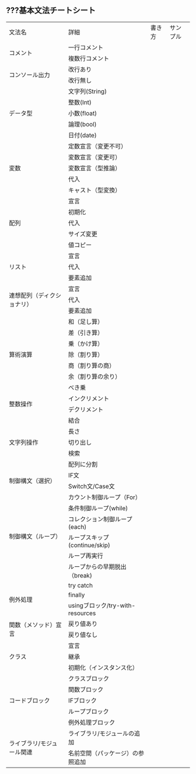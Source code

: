 ## ???基本文法チートシート

<table>
 <tr>
  <td>文法名</td>
  <td>詳細</td>
  <td>書き方</td>
  <td>サンプル</td>
 </tr>
 <tr>
  <td rowspan="2">コメント</td>
  <td>一行コメント</td>
  <td></td>
  <td></td>
 </tr>
 <tr>
  <td>複数行コメント</td>
  <td></td>
  <td></td>
 </tr>
 <tr>
  <td rowspan="2">コンソール出力</td>
  <td>改行あり</td>
  <td></td>
  <td></td>
 </tr>
 <tr>
  <td>改行無し</td>
  <td></td>
  <td></td>
 </tr>
 <tr>
  <td rowspan="5">データ型</td>
  <td>文字列(String)</td>
  <td></td>
  <td></td>
 </tr>
 <tr>
  <td>整数(Int)</td>
  <td></td>
  <td></td>
 </tr>
 <tr>
  <td>小数(float)</td>
  <td></td>
  <td></td>
 </tr>
 <tr>
  <td>論理(bool)</td>
  <td></td>
  <td></td>
 </tr>
 <tr>
  <td>日付(date)</td>
  <td></td>
  <td></td>
 </tr>
 <tr>
  <td rowspan="5">変数</td>
  <td>定数宣言（変更不可）</td>
  <td></td>
  <td></td>
 </tr>
 <tr>
  <td>変数宣言（変更可）</td>
  <td></td>
  <td></td>
 </tr>
 <tr>
  <td>変数宣言（型推論）</td>
  <td></td>
  <td></td>
 </tr>
 <tr>
  <td>代入</td>
  <td></td>
  <td></td>
 </tr>
 <tr>
  <td>キャスト（型変換）</td>
  <td></td>
  <td></td>
 </tr>
 <tr>
  <td rowspan="5">配列</td>
  <td>宣言</td>
  <td></td>
  <td></td>
 </tr>
 <tr>
  <td>初期化</td>
  <td></td>
  <td></td>
 </tr>
 <tr>
  <td>代入</td>
  <td></td>
  <td></td>
 </tr>
 <tr>
  <td>サイズ変更</td>
  <td></td>
  <td></td>
 </tr>
 <tr>
  <td>値コピー</td>
  <td></td>
  <td></td>
 </tr>
 <tr>
  <td rowspan="3">リスト</td>
  <td>宣言</td>
  <td></td>
  <td></td>
 </tr>
 <tr>
  <td>代入</td>
  <td></td>
  <td></td>
 </tr>
 <tr>
  <td>要素追加</td>
  <td></td>
  <td></td>
 </tr>
 <tr>
  <td rowspan="3">連想配列（ディクショナリ）</td>
  <td>宣言</td>
  <td></td>
  <td></td>
 </tr>
 <tr>
  <td>代入</td>
  <td></td>
  <td></td>
 </tr>
 <tr>
  <td>要素追加</td>
  <td></td>
  <td></td>
 </tr>
 <tr>
  <td rowspan="7">算術演算</td>
  <td>和（足し算）</td>
  <td></td>
  <td></td>
 </tr>
 <tr>
  <td>差（引き算）</td>
  <td></td>
  <td></td>
 </tr>
 <tr>
  <td>乗（かけ算）</td>
  <td></td>
  <td></td>
 </tr>
 <tr>
  <td>除（割り算）</td>
  <td></td>
  <td></td>
 </tr>
 <tr>
  <td>商（割り算の商）</td>
  <td></td>
  <td></td>
 </tr>
 <tr>
  <td>余（割り算の余り）</td>
  <td></td>
  <td></td>
 </tr>
 <tr>
  <td>べき乗</td>
  <td></td>
  <td></td>
 </tr>
 <tr>
  <td rowspan="2">整数操作</td>
  <td>インクリメント</td>
  <td></td>
  <td></td>
 </tr>
 <tr>
  <td>デクリメント</td>
  <td></td>
  <td></td>
 </tr>
 <tr>
  <td rowspan="5">文字列操作</td>
  <td>結合</td>
  <td></td>
  <td></td>
 </tr>
 <tr>
  <td>長さ</td>
  <td></td>
  <td></td>
 </tr>
 <tr>
  <td>切り出し</td>
  <td></td>
  <td></td>
 </tr>
 <tr>
  <td>検索</td>
  <td></td>
  <td></td>
 </tr>
 <tr>
  <td>配列に分割</td>
  <td></td>
  <td></td>
 </tr>
 <tr>
  <td rowspan="2">制御構文（選択）</td>
  <td>IF文</td>
  <td></td>
  <td>
 </tr>
 <tr>
  <td>Switch文/Case文</td>
  <td></td>
  <td></td>
 </tr>
 <tr>
  <td rowspan="6">制御構文（ループ）</td>
  <td>カウント制御ループ（For）</td>
  <td></td>
  <td></td>
 </tr>
 <tr>
  <td>条件制御ループ(while)</td>
  <td></td>
  <td></td>
 </tr>
 <tr>
  <td>コレクション制御ループ(each)</td>
  <td></td>
  <td></td>
 </tr>
 <tr>
  <td>ループスキップ(continue/skip)</td>
  <td></td>
  <td></td>
 </tr>
 <tr>
  <td>ループ再実行</td>
  <td></td>
  <td></td>
 </tr>
 <tr>
  <td>ループからの早期脱出（break)</td>
  <td></td>
  <td></td>
 </tr>
 <tr>
  <td rowspan="3">例外処理</td>
  <td>try catch</td>
  <td></td>
  <td></td>
 </tr>
 <tr>
  <td>finally</td>
  <td></td>
  <td></td>
 </tr>
 <tr>
  <td>usingブロック/try-with-resources</td>
  <td></td>
  <td></td>
 </tr>
 <tr>
  <td rowspan="2">関数（メソッド）宣言</td>
  <td>戻り値あり</td>
  <td></td>
  <td></td>
 </tr>
 <tr>
  <td>戻り値なし</td>
  <td></td>
  <td></td>
 </tr>
 <tr>
  <td rowspan="3">クラス</td>
  <td>宣言</td>
  <td></td>
  <td></td>
 </tr>
 <tr>
  <td>継承</td>
  <td></td>
  <td></td>
 </tr>
 <tr>
  <td>初期化（インスタンス化）</td>
  <td></td>
  <td></td>
 </tr>
 <tr>
  <td rowspan="5">コードブロック</td>
  <td>クラスブロック</td>
  <td></td>
  <td></td>
 </tr>
 <tr>
  <td>関数ブロック</td>
  <td></td>
  <td></td>
 </tr>
 <tr>
  <td>IFブロック</td>
  <td></td>
  <td></td>
 </tr>
 <tr>
  <td>ループブロック</td>
  <td></td>
  <td></td>
 </tr>
 <tr>
  <td>例外処理ブロック</td>
  <td></td>
  <td></td>
 </tr>
 <tr>
  <td rowspan="2">ライブラリ/モジュール関連</td>
  <td>ライブラリ/モジュールの追加</td>
  <td></td>
  <td></td>
 </tr>
 <tr>
  <td>名前空間（パッケージ）の参照追加</td>
  <td></td>
  <td></td>
 </tr>
</table>


